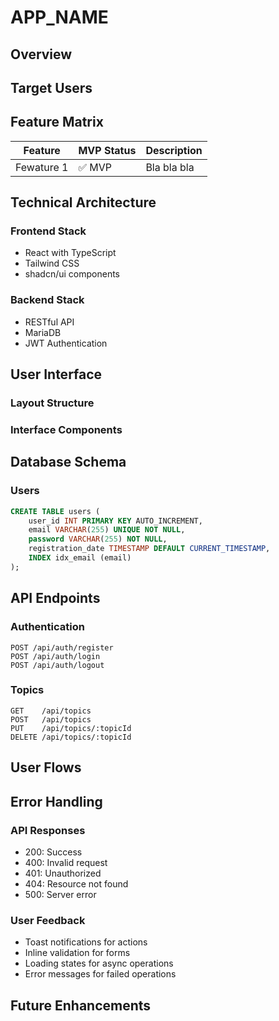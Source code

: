 # APP_NAME

## Overview


## Target Users


## Feature Matrix

| Feature | MVP Status | Description |
|---------|------------|-------------|
| Fewature 1 | ✅ MVP | Bla bla bla |

## Technical Architecture

### Frontend Stack
- React with TypeScript
- Tailwind CSS
- shadcn/ui components

### Backend Stack
- RESTful API
- MariaDB
- JWT Authentication

## User Interface

### Layout Structure

### Interface Components


## Database Schema

### Users
```sql
CREATE TABLE users (
    user_id INT PRIMARY KEY AUTO_INCREMENT,
    email VARCHAR(255) UNIQUE NOT NULL,
    password VARCHAR(255) NOT NULL,
    registration_date TIMESTAMP DEFAULT CURRENT_TIMESTAMP,
    INDEX idx_email (email)
);
```

## API Endpoints

### Authentication
```
POST /api/auth/register
POST /api/auth/login
POST /api/auth/logout
```

### Topics
```
GET    /api/topics
POST   /api/topics
PUT    /api/topics/:topicId
DELETE /api/topics/:topicId
```

## User Flows


## Error Handling

### API Responses
- 200: Success
- 400: Invalid request
- 401: Unauthorized
- 404: Resource not found
- 500: Server error

### User Feedback
- Toast notifications for actions
- Inline validation for forms
- Loading states for async operations
- Error messages for failed operations

## Future Enhancements

